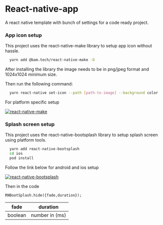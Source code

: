 # React-native-app

A react native template with bunch of settings for a code ready project.

### App icon setup

This project uses the react-native-make library to setup app icon without hassle.

```bash
  yarn add @bam.tech/react-native-make -D
```

After installing the library the image needs to be in png/jpeg format and 1024x1024 minimum size.

Then run the following command:

```bash
  yarn react-native set-icon --path [path-to-image] --background color
```

For platform specific setup

[![react-native-make](https://img.shields.io/badge/React_NATIVE_MAKE-blue?style=for-the-badge&logo=react&logoColor=white)](https://github.com/bamlab/react-native-make/blob/master/docs/set-icon.md)

### Splash screen setup

This project uses the react-native-bootsplash library to setup splash screen using platform tools.

```bash
  yarn add react-native-bootsplash
  cd ios
  pod install
```

Follow the link below for android and ios setup

[![react-native-bootsplash](https://img.shields.io/badge/React_NATIVE_BOOTSPLASH-blue?style=for-the-badge&logo=react&logoColor=white)](https://github.com/zoontek/react-native-bootsplash#setup)

Then in the code

```
RNBootSplash.hide({fade,duration});
```

| fade    | duration       |
| ------- | -------------- |
| boolean | number in (ms) |
